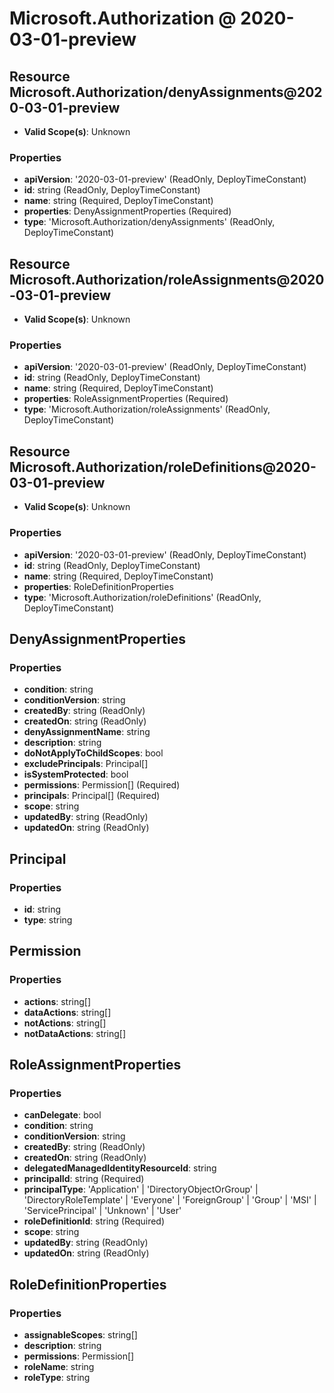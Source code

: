 # Microsoft.Authorization @ 2020-03-01-preview

## Resource Microsoft.Authorization/denyAssignments@2020-03-01-preview
* **Valid Scope(s)**: Unknown
### Properties
* **apiVersion**: '2020-03-01-preview' (ReadOnly, DeployTimeConstant)
* **id**: string (ReadOnly, DeployTimeConstant)
* **name**: string (Required, DeployTimeConstant)
* **properties**: DenyAssignmentProperties (Required)
* **type**: 'Microsoft.Authorization/denyAssignments' (ReadOnly, DeployTimeConstant)

## Resource Microsoft.Authorization/roleAssignments@2020-03-01-preview
* **Valid Scope(s)**: Unknown
### Properties
* **apiVersion**: '2020-03-01-preview' (ReadOnly, DeployTimeConstant)
* **id**: string (ReadOnly, DeployTimeConstant)
* **name**: string (Required, DeployTimeConstant)
* **properties**: RoleAssignmentProperties (Required)
* **type**: 'Microsoft.Authorization/roleAssignments' (ReadOnly, DeployTimeConstant)

## Resource Microsoft.Authorization/roleDefinitions@2020-03-01-preview
* **Valid Scope(s)**: Unknown
### Properties
* **apiVersion**: '2020-03-01-preview' (ReadOnly, DeployTimeConstant)
* **id**: string (ReadOnly, DeployTimeConstant)
* **name**: string (Required, DeployTimeConstant)
* **properties**: RoleDefinitionProperties
* **type**: 'Microsoft.Authorization/roleDefinitions' (ReadOnly, DeployTimeConstant)

## DenyAssignmentProperties
### Properties
* **condition**: string
* **conditionVersion**: string
* **createdBy**: string (ReadOnly)
* **createdOn**: string (ReadOnly)
* **denyAssignmentName**: string
* **description**: string
* **doNotApplyToChildScopes**: bool
* **excludePrincipals**: Principal[]
* **isSystemProtected**: bool
* **permissions**: Permission[] (Required)
* **principals**: Principal[] (Required)
* **scope**: string
* **updatedBy**: string (ReadOnly)
* **updatedOn**: string (ReadOnly)

## Principal
### Properties
* **id**: string
* **type**: string

## Permission
### Properties
* **actions**: string[]
* **dataActions**: string[]
* **notActions**: string[]
* **notDataActions**: string[]

## RoleAssignmentProperties
### Properties
* **canDelegate**: bool
* **condition**: string
* **conditionVersion**: string
* **createdBy**: string (ReadOnly)
* **createdOn**: string (ReadOnly)
* **delegatedManagedIdentityResourceId**: string
* **principalId**: string (Required)
* **principalType**: 'Application' | 'DirectoryObjectOrGroup' | 'DirectoryRoleTemplate' | 'Everyone' | 'ForeignGroup' | 'Group' | 'MSI' | 'ServicePrincipal' | 'Unknown' | 'User'
* **roleDefinitionId**: string (Required)
* **scope**: string
* **updatedBy**: string (ReadOnly)
* **updatedOn**: string (ReadOnly)

## RoleDefinitionProperties
### Properties
* **assignableScopes**: string[]
* **description**: string
* **permissions**: Permission[]
* **roleName**: string
* **roleType**: string

